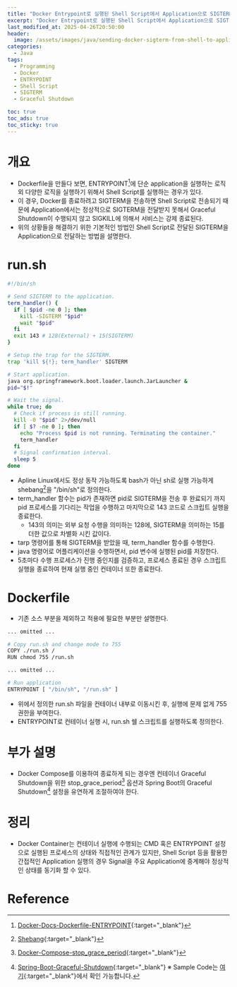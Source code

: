 ```yaml
---
title: "Docker Entrypoint로 실행된 Shell Script에서 Application으로 SIGTERM을 전송하는 방법"
excerpt: "Docker Entrypoint로 실행된 Shell Script에서 Application으로 SIGTERM을 전송하는 방법"
last_modified_at: 2025-04-26T20:50:00
header:
  image: /assets/images/java/sending-docker-sigterm-from-shell-to-application.png
categories:
  - Java
tags:
  - Programming
  - Docker
  - ENTRYPOINT
  - Shell Script
  - SIGTERM
  - Graceful Shutdown

toc: true
toc_ads: true
toc_sticky: true
---
```

# 개요
- Dockerfile을 만들다 보면, ENTRYPOINT[^Docker_Docs_Dockerfile_ENTRYPOINT]에 단순 application을 실행하는 로직 외 다양한 로직을 실행하기 위해서 Shell Script를 실행하는 경우가 있다.
- 이 경우, Docker를 종료하려고 SIGTERM을 전송하면 Shell Script로 전송되기 때문에 Application에서는 정상적으로 SIGTERM을 전달받지 못해서 Graceful Shutdown이 수행되지 않고 SIGKILL에 의해서 서비스는 강제 종료된다.
- 위의 상황들을 해결하기 위한 기본적인 방법인 Shell Script로 전달된 SIGTERM을 Application으로 전달하는 방법을 설명한다.

# run.sh
```sh
#!/bin/sh

# Send SIGTERM to the application.
term_handler() {
  if [ $pid -ne 0 ]; then
    kill -SIGTERM "$pid"
    wait "$pid"
  fi
  exit 143 # 128(External) + 15(SIGTERM)
}

# Setup the trap for the SIGTERM.
trap 'kill ${!}; term_handler' SIGTERM

# Start application.
java org.springframework.boot.loader.launch.JarLauncher &
pid="$!"

# Wait the signal.
while true; do
  # Check if process is still running.
  kill -0 "$pid" 2>/dev/null
  if [ $? -ne 0 ]; then
    echo "Process $pid is not running. Terminating the container."
    term_handler
  fi
  # Signal confirmation interval.
  sleep 5
done
```
- Apline Linux에서도 정상 동작 가능하도록 bash가 아닌 sh로 실행 가능하게 shebang[^Shebang]을 "/bin/sh"로 정의한다.
- term_handler 함수는 pid가 존재하면 pid로 SIGTERM을 전송 후 완료되기 까지 pid 프로세스를 기다리는 작업을 수행하고 마지막으로 143 코드로 스크립트 실행을 종료한다.
  - 143의 의미는 외부 요청 수행을 의미하는 128에, SIGTERM을 의미하는 15를 더한 값으로 차별화 시킨 값이다.
- tarp 명령어를 통해 SIGTERM을 받았을 때, term_handler 함수를 수행한다.
- java 명령어로 어플리케이션을 수행하면서, pid 변수에 실행된 pid를 저장한다.
- 5초마다 수행 프로세스가 진행 중인지를 검증하고, 프로세스 종료된 경우 스크립트 실행을 종료하여 현재 실행 중인 컨테이너 또한 종료한다.

# Dockerfile
- 기존 소스 부분을 제외하고 적용에 필요한 부분만 설명한다.

```sh
... omitted ...

# Copy run.sh and change mode to 755
COPY ./run.sh /
RUN chmod 755 /run.sh

... omitted ...

# Run application
ENTRYPOINT [ "/bin/sh", "/run.sh" ]
```
- 위에서 정의한 run.sh 파일을 컨테이너 내부로 이동시킨 후, 실행에 문제 없게 755 권한을 부여한다.
- ENTRYPOINT로 컨테이너 실행 시, run.sh 쉘 스크립트를 실행하도록 정의한다.

# 부가 설명
- Docker Compose를 이용하여 종료하게 되는 경우엔 컨테이너 Graceful Shutdown을 위한 stop_grace_period[^stop_grace_period] 옵션과 Spring Boot의 Graceful Shutdown[^Graceful_Shutdown] 설정을 유연하게 조절하여야 한다.

# 정리
- Docker Container는 컨테이너 실행에 수행되는 CMD 혹은 ENTRYPOINT 설정으로 실행된 프로세스의 상태와 직접적인 관계가 있지만, Shell Script 등을 활용한 간접적인 Application 실행의 경우 Signal을 주요 Application에 중계해야 정상적인 상태를 동기화 할 수 있다.

# Reference
[^Docker_Docs_Dockerfile_ENTRYPOINT]: [Docker-Docs-Dockerfile-ENTRYPOINT](https://docs.docker.com/reference/dockerfile/#entrypoint){:target="_blank"}
[^Shebang]: [Shebang](https://en.wikipedia.org/wiki/Shebang_(Unix)){:target="_blank"}
[^stop_grace_period]: [Docker-Compose-stop_grace_period](https://docs.docker.com/reference/compose-file/services/#stop_grace_period){:target="_blank"}
[^Graceful_Shutdown]: [Spring-Boot-Graceful-Shutdown](https://docs.spring.io/spring-boot/reference/web/graceful-shutdown.html){:target="_blank"}
※ Sample Code는 [여기](https://github.com/GracefulSoul/lightweight-jdk-docker){:target="_blank"}에서 확인 가능합니다.